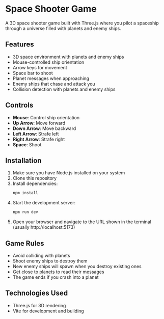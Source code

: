# Space Shooter Game

A 3D space shooter game built with Three.js where you pilot a spaceship through a universe filled with planets and enemy ships.

## Features

- 3D space environment with planets and enemy ships
- Mouse-controlled ship orientation
- Arrow keys for movement
- Space bar to shoot
- Planet messages when approaching
- Enemy ships that chase and attack you
- Collision detection with planets and enemy ships

## Controls

- **Mouse**: Control ship orientation
- **Up Arrow**: Move forward
- **Down Arrow**: Move backward
- **Left Arrow**: Strafe left
- **Right Arrow**: Strafe right
- **Space**: Shoot

## Installation

1. Make sure you have Node.js installed on your system
2. Clone this repository
3. Install dependencies:
   ```bash
   npm install
   ```
4. Start the development server:
   ```bash
   npm run dev
   ```
5. Open your browser and navigate to the URL shown in the terminal (usually http://localhost:5173)

## Game Rules

- Avoid colliding with planets
- Shoot enemy ships to destroy them
- New enemy ships will spawn when you destroy existing ones
- Get close to planets to read their messages
- The game ends if you crash into a planet

## Technologies Used

- Three.js for 3D rendering
- Vite for development and building 